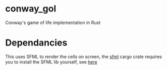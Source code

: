 # conway_gol
Conway's game of life implementation in Rust

# Dependancies
This uses SFML to render the cells on screen, the [sfml](https://crates.io/crates/sfml) cargo crate requires
you to install the SFML lib yourself, see [here](https://github.com/jeremyletang/rust-sfml#prerequisites)
